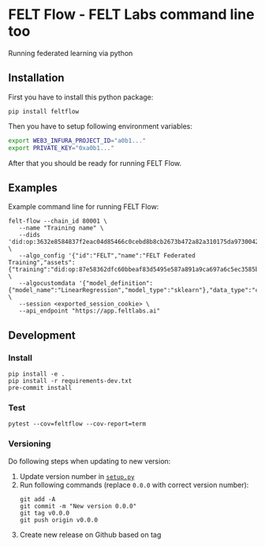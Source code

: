 # FELT Flow - FELT Labs command line too
Running federated learning via python

## Installation 
First you have to install this python package:
```
pip install feltflow
```

Then you have to setup following environment variables:
```bash
export WEB3_INFURA_PROJECT_ID="a0b1..."
export PRIVATE_KEY="0xa0b1..."
```

After that you should be ready for running FELT Flow.

## Examples
Example command line for running FELT Flow:
```
felt-flow --chain_id 80001 \
   --name "Training name" \
   --dids 'did:op:3632e8584837f2eac04d85466c0cebd8b8cb2673b472a82a310175da9730042a,did:op:cad4a81c9a8e1c1071ccf3e9dea6f8f42d58e100fa3ddf2950c8f0da9e0dda46' \
   --algo_config '{"id":"FELT","name":"FELT Federated Training","assets":{"training":"did:op:87e58362dfc60bbeaf83d5495e587a891a9ca697a6c5ec3585bfe1f8586f85fa","aggregation":"did:op:dcefb784c302094251ae1bc19d898eb584bd7be20a623bab078d4df0283e6c79","emptyDataset":"did:op:20bf68f480e17aff3e6947792e75b615908a46394ba33c8cfb94587a0a8d2c29"},"hasParameters":true}' \
   --algocustomdata '{"model_definition":{"model_name":"LinearRegression","model_type":"sklearn"},"data_type":"csv","target_column":-1}' \
   --session <exported_session_cookie> \
   --api_endpoint "https://app.feltlabs.ai"
```


## Development
### Install
```
pip install -e .
pip install -r requirements-dev.txt
pre-commit install
```

### Test
```
pytest --cov=feltflow --cov-report=term
```

### Versioning
Do following steps when updating to new version:

1. Update version number in [`setup.py`](./setup.py)
2. Run following commands (replace `0.0.0` with correct version number):
   ```
   git add -A
   git commit -m "New version 0.0.0"
   git tag v0.0.0
   git push origin v0.0.0
   ```
3. Create new release on Github based on tag